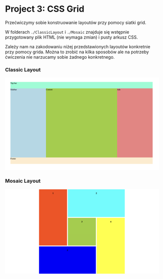 # Project 3: CSS Grid

Przećwiczymy sobie konstruowanie layoutów przy pomocy siatki grid.

W folderach `./ClassicLayout` i `./Mosaic` znajduje się wstępnie przygotowany plik HTML (nie wymaga zmian) i pusty arkusz CSS.

Zależy nam na zakodowaniu niżej przedstawionych layoutów konkretnie przy pomocy grida. Można to zrobić na kilka sposobów ale na potrzeby ćwiczenia nie narzucamy sobie żadnego konkretnego.

### Classic Layout

![enter picture description here](./ClassicLayout/ClassicLayout.png)

### Mosaic Layout

![enter picture description here](./Mosaic/Mosaic.png)
